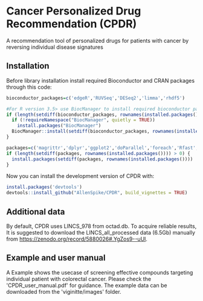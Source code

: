 
<!-- README.md is generated from README.Rmd. Please edit that file -->

# Cancer Personalized Drug Recommendation (CPDR)

<!-- badges: start -->
<!-- badges: end -->

A recommendation tool of personalized drugs for patients with cancer by
reversing individual disease signatures

## Installation

Before library installation install required Bioconductor and CRAN
packages through this code:

``` r
bioconductor_packages=c('edgeR','RUVSeq','DESeq2','limma','rhdf5')

#For R version 3.5> use BiocManager to install required bioconductor packages: 
if (length(setdiff(bioconductor_packages, rownames(installed.packages()))) > 0) {
  if (!requireNamespace("BiocManager", quietly = TRUE))
    install.packages("BiocManager")
  BiocManager::install(setdiff(bioconductor_packages, rownames(installed.packages())))
}

packages=c('magrittr','dplyr','ggplot2','doParallel','foreach','Rfast','data.table')
if (length(setdiff(packages, rownames(installed.packages()))) > 0) {
  install.packages(setdiff(packages, rownames(installed.packages())))  
}
```

Now you can install the development version of CPDR with:

``` r
install.packages('devtools')
devtools::install_github("AllenSpike/CPDR", build_vignettes = TRUE)
```

## Additional data

By default, CPDR uses LINCS\_978 from octad.db. To acquire reliable
results, It is suggested to download the LINCS\_all\_processed data
(6.5Gb) manually from <https://zenodo.org/record/5880026#.YgZos9--uUl>.

## Example and user manual

A Example shows the usecase of screening effective compounds targeting individual patient with colorectal cancer. Please check the 'CPDR_user_manual.pdf' for guidance. The example data can be downloaded from the 'viginitte/images' folder.
